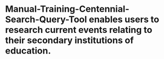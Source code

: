 # Manual-Training-Centennial-Search-Query-Tool enables users to research current events relating to their secondary institutions of education. 
